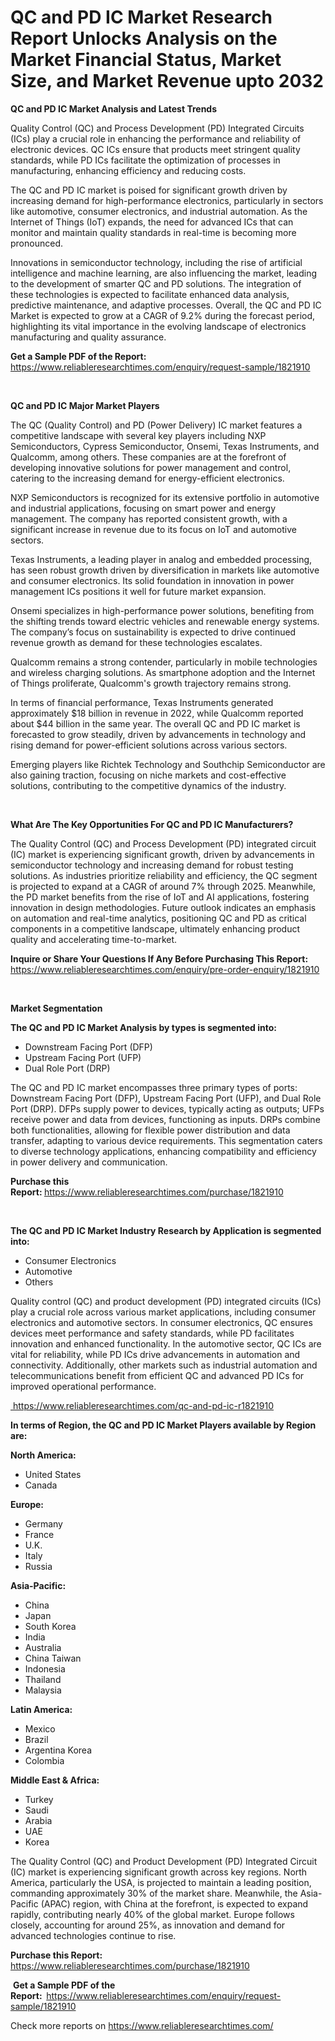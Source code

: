<p><h1>QC and PD IC Market Research Report Unlocks Analysis on the Market Financial Status, Market Size, and Market Revenue upto 2032</h1></p><p><strong>QC and PD IC Market Analysis and Latest Trends</strong></p>
<p><p>Quality Control (QC) and Process Development (PD) Integrated Circuits (ICs) play a crucial role in enhancing the performance and reliability of electronic devices. QC ICs ensure that products meet stringent quality standards, while PD ICs facilitate the optimization of processes in manufacturing, enhancing efficiency and reducing costs. </p><p>The QC and PD IC market is poised for significant growth driven by increasing demand for high-performance electronics, particularly in sectors like automotive, consumer electronics, and industrial automation. As the Internet of Things (IoT) expands, the need for advanced ICs that can monitor and maintain quality standards in real-time is becoming more pronounced. </p><p>Innovations in semiconductor technology, including the rise of artificial intelligence and machine learning, are also influencing the market, leading to the development of smarter QC and PD solutions. The integration of these technologies is expected to facilitate enhanced data analysis, predictive maintenance, and adaptive processes. Overall, the QC and PD IC Market is expected to grow at a CAGR of 9.2% during the forecast period, highlighting its vital importance in the evolving landscape of electronics manufacturing and quality assurance.</p></p>
<p><strong>Get a Sample PDF of the Report:&nbsp;</strong> <a href="https://www.reliableresearchtimes.com/enquiry/request-sample/1821910?utm_campaign=2347&utm_medium=2&utm_source=Github&utm_content=ia&utm_term=13022025&utm_id=qc-and-pd-ic">https://www.reliableresearchtimes.com/enquiry/request-sample/1821910</a></p>
<p>&nbsp;</p>
<p><strong>QC and PD IC Major Market Players</strong></p>
<p><p>The QC (Quality Control) and PD (Power Delivery) IC market features a competitive landscape with several key players including NXP Semiconductors, Cypress Semiconductor, Onsemi, Texas Instruments, and Qualcomm, among others. These companies are at the forefront of developing innovative solutions for power management and control, catering to the increasing demand for energy-efficient electronics.</p><p>NXP Semiconductors is recognized for its extensive portfolio in automotive and industrial applications, focusing on smart power and energy management. The company has reported consistent growth, with a significant increase in revenue due to its focus on IoT and automotive sectors.</p><p>Texas Instruments, a leading player in analog and embedded processing, has seen robust growth driven by diversification in markets like automotive and consumer electronics. Its solid foundation in innovation in power management ICs positions it well for future market expansion.</p><p>Onsemi specializes in high-performance power solutions, benefiting from the shifting trends toward electric vehicles and renewable energy systems. The company’s focus on sustainability is expected to drive continued revenue growth as demand for these technologies escalates.</p><p>Qualcomm remains a strong contender, particularly in mobile technologies and wireless charging solutions. As smartphone adoption and the Internet of Things proliferate, Qualcomm's growth trajectory remains strong.</p><p>In terms of financial performance, Texas Instruments generated approximately $18 billion in revenue in 2022, while Qualcomm reported about $44 billion in the same year. The overall QC and PD IC market is forecasted to grow steadily, driven by advancements in technology and rising demand for power-efficient solutions across various sectors.</p><p>Emerging players like Richtek Technology and Southchip Semiconductor are also gaining traction, focusing on niche markets and cost-effective solutions, contributing to the competitive dynamics of the industry.</p></p>
<p>&nbsp;</p>
<p><strong>What Are The Key Opportunities For QC and PD IC Manufacturers?</strong></p>
<p><p>The Quality Control (QC) and Process Development (PD) integrated circuit (IC) market is experiencing significant growth, driven by advancements in semiconductor technology and increasing demand for robust testing solutions. As industries prioritize reliability and efficiency, the QC segment is projected to expand at a CAGR of around 7% through 2025. Meanwhile, the PD market benefits from the rise of IoT and AI applications, fostering innovation in design methodologies. Future outlook indicates an emphasis on automation and real-time analytics, positioning QC and PD as critical components in a competitive landscape, ultimately enhancing product quality and accelerating time-to-market.</p></p>
<p><strong>Inquire or Share Your Questions If Any Before Purchasing This Report:</strong> <a href="https://www.reliableresearchtimes.com/enquiry/pre-order-enquiry/1821910?utm_campaign=2347&utm_medium=2&utm_source=Github&utm_content=ia&utm_term=13022025&utm_id=qc-and-pd-ic">https://www.reliableresearchtimes.com/enquiry/pre-order-enquiry/1821910</a></p>
<p>&nbsp;</p>
<p><strong>Market Segmentation</strong></p>
<p><strong>The QC and PD IC Market Analysis by types is segmented into:</strong></p>
<p><ul><li>Downstream Facing Port (DFP)</li><li>Upstream Facing Port (UFP)</li><li>Dual Role Port (DRP)</li></ul></p>
<p><p>The QC and PD IC market encompasses three primary types of ports: Downstream Facing Port (DFP), Upstream Facing Port (UFP), and Dual Role Port (DRP). DFPs supply power to devices, typically acting as outputs; UFPs receive power and data from devices, functioning as inputs. DRPs combine both functionalities, allowing for flexible power distribution and data transfer, adapting to various device requirements. This segmentation caters to diverse technology applications, enhancing compatibility and efficiency in power delivery and communication.</p></p>
<p><strong>Purchase this Report:&nbsp;</strong><a href="https://www.reliableresearchtimes.com/purchase/1821910?utm_campaign=2347&utm_medium=2&utm_source=Github&utm_content=ia&utm_term=13022025&utm_id=qc-and-pd-ic">https://www.reliableresearchtimes.com/purchase/1821910</a></p>
<p>&nbsp;</p>
<p><strong>The QC and PD IC Market Industry Research by Application is segmented into:</strong></p>
<p><ul><li>Consumer Electronics</li><li>Automotive</li><li>Others</li></ul></p>
<p><p>Quality control (QC) and product development (PD) integrated circuits (ICs) play a crucial role across various market applications, including consumer electronics and automotive sectors. In consumer electronics, QC ensures devices meet performance and safety standards, while PD facilitates innovation and enhanced functionality. In the automotive sector, QC ICs are vital for reliability, while PD ICs drive advancements in automation and connectivity. Additionally, other markets such as industrial automation and telecommunications benefit from efficient QC and advanced PD ICs for improved operational performance.</p></p>
<p><a href="https://www.reliableresearchtimes.com/qc-and-pd-ic-r1821910?utm_campaign=2347&utm_medium=2&utm_source=Github&utm_content=ia&utm_term=13022025&utm_id=qc-and-pd-ic">&nbsp;https://www.reliableresearchtimes.com/qc-and-pd-ic-r1821910</a></p>
<p><strong>In terms of Region, the QC and PD IC Market Players available by Region are:</strong></p>
<p>
    <p> <strong> North America: </strong>
        <ul>
            <li>United States</li>
            <li>Canada</li>
        </ul>
        </p> 
    <p> <strong> Europe: </strong>
        <ul>
            <li>Germany</li>
            <li>France</li>
            <li>U.K.</li>
            <li>Italy</li>
            <li>Russia</li>
        </ul>
        </p> 
    <p> <strong> Asia-Pacific: </strong>
        <ul>
            <li>China</li>
            <li>Japan</li>
            <li>South Korea</li>
            <li>India</li>
            <li>Australia</li>
            <li>China Taiwan</li>
            <li>Indonesia</li>
            <li>Thailand</li>
            <li>Malaysia</li>
        </ul>
        </p> 
    <p> <strong> Latin America: </strong>
        <ul>
            <li>Mexico</li>
            <li>Brazil</li>
            <li>Argentina Korea</li>
            <li>Colombia</li>
        </ul>
        </p> 
    <p> <strong> Middle East & Africa: </strong>
        <ul>
            <li>Turkey</li>
            <li>Saudi</li>
            <li>Arabia</li>
            <li>UAE</li>
            <li>Korea</li>
        </ul>
    </p>
    </p>
<p><p>The Quality Control (QC) and Product Development (PD) Integrated Circuit (IC) market is experiencing significant growth across key regions. North America, particularly the USA, is projected to maintain a leading position, commanding approximately 30% of the market share. Meanwhile, the Asia-Pacific (APAC) region, with China at the forefront, is expected to expand rapidly, contributing nearly 40% of the global market. Europe follows closely, accounting for around 25%, as innovation and demand for advanced technologies continue to rise.</p></p>
<p><strong>Purchase this Report: </strong><a href="https://www.reliableresearchtimes.com/purchase/1821910?utm_campaign=2347&utm_medium=2&utm_source=Github&utm_content=ia&utm_term=13022025&utm_id=qc-and-pd-ic">https://www.reliableresearchtimes.com/purchase/1821910</a></p>
<p>&nbsp;<strong>Get a Sample PDF of the Report:&nbsp;&nbsp;</strong><a href="https://www.reliableresearchtimes.com/enquiry/request-sample/1821910?utm_campaign=2347&utm_medium=2&utm_source=Github&utm_content=ia&utm_term=13022025&utm_id=qc-and-pd-ic">https://www.reliableresearchtimes.com/enquiry/request-sample/1821910</a></p>
<p><strong></strong></p>
<p>Check more reports on <a href="https://www.reliableresearchtimes.com/?utm_campaign=2347&utm_medium=2&utm_source=Github&utm_content=ia&utm_term=13022025&utm_id=qc-and-pd-ic">https://www.reliableresearchtimes.com/</a></p>